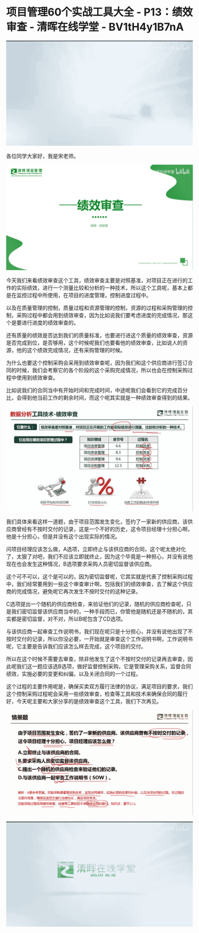 # 项目管理60个实战工具大全 - P13：绩效审查 - 清晖在线学堂 - BV1tH4y1B7nA

![](img/7dda76bd9df0f5d0dd0f95ab7558b60c_0.png)

各位同学大家好，我是宋老师。

![](img/7dda76bd9df0f5d0dd0f95ab7558b60c_2.png)

今天我们来看绩效审查这个工具，绩效审查主要是对照基准，对项目正在进行的工作的实际绩效，进行一个测量比较和分析的一种技术，所以这个工具呢，基本上都是在监控过程中所使用，在项目的进度管理，控制进度过程中。

以及在质量管理的控制，质量过程和资源管理的控制，资源的过程和采购管理的控制，采购过程中都会用到绩效审查，因为比如说我们要考虑进度的完成情况，那这个是要进行进度的绩效审查的。

还有质量的绩效是否达到我们的质量标准，也要进行进这个质量的绩效审查，资源是否完成到位，是否够用，这个时候呢我们也要看他的绩效审查，比如说人的资源，他的这个绩效完成情况，还有采购管理的时候。

为什么也要这个控制采购会采用到绩效审查呢，因为我们和这个供应商进行签订合同的时候，我们会考察它的各个阶段的这个采购完成情况，所以也会在控制采购过程中使用到绩效审查。

比如说我们的合同当中有开始时间和完成时间，中途呢我们会看到它的完成百分比，会得到他当前工作的剩余时间，而这个呢其实就是一种绩效审查得到的结果。



![](img/7dda76bd9df0f5d0dd0f95ab7558b60c_4.png)

我们具体来看这样一道题，由于项目范围发生变化，签约了一家新的供应商，该供应商曾经有不按时交付的记录，这是一个不好的历史，这令项目经理十分担心啊，他是十分担心，但是并没有这个出现实际的情况。

问项目经理应该怎么做，A选项，立即终止与该供应商的合同，这个呢太绝对化了，太狠了对吧，我们不应该立即就终止，因为这个毕竟是一种担心，并没有说他现在也会发生这种情况，B选项要求采购人员密切监督该供应商。

这个可不可以，这个是可以的，因为密切监督呢，它其实就是代表了控制采购过程中，我们经常要用到一些这个审查审计啊，包括我们的绩效审查，去了解这个供应商的完成情况，避免呢它再次发生不按时交付的这种记录。

C选项提出一个随机的供应商检查，来验证他们的记录，随机的供应商检查呢，只是我们密切监督该供应商当中的，一种手段而已，你管他是随机还是不随机的，其实都是密切监督，对不对，所以B呢包含了CD选项。

与该供应商一起审查工作说明书，我们现在呢只是十分担心，并没有说他出现了不按时交付的记录，所以你没必要，一开始就是审查这个工作说明书啊，工作说明书呢，它主要是告诉我们应该怎么样去完成，这个项目的交付。

所以在这个时候不需要去审查，除非他发生了这个不按时交付的记录再去审查，因此呢我们这一题应该选B选项，做好监督控制采购，它是管理采购关系，监督合同绩效，实施必要的变更和纠偏，以及关闭合同的一个过程。

这个过程的主要作用呢是，确保买卖双方履行法律的协议，满足项目的要求，我们这个控制采购过程呢会采用一些绩效审查，检查等工具和技术来确保合同的履行好，今天呢主要和大家分享的是绩效审查这个工具，我们下次再见。



![](img/7dda76bd9df0f5d0dd0f95ab7558b60c_6.png)

![](img/7dda76bd9df0f5d0dd0f95ab7558b60c_7.png)